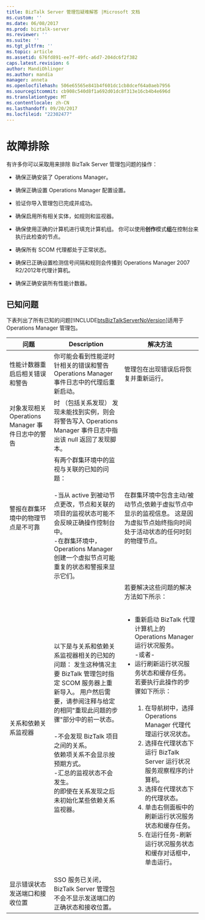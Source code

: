 ```yaml
---
title: BizTalk Server 管理包疑难解答 |Microsoft 文档
ms.custom: ''
ms.date: 06/08/2017
ms.prod: biztalk-server
ms.reviewer: ''
ms.suite: ''
ms.tgt_pltfrm: ''
ms.topic: article
ms.assetid: 676fd891-ee7f-49fc-a6d7-204dc6f2f382
caps.latest.revision: 6
author: MandiOhlinger
ms.author: mandia
manager: anneta
ms.openlocfilehash: 506e65565e841b4f601dc1cb8dcef64a0aeb7956
ms.sourcegitcommit: cb908c540d8f1a692d01dc8f313e16cb4b4e696d
ms.translationtype: MT
ms.contentlocale: zh-CN
ms.lasthandoff: 09/20/2017
ms.locfileid: "22302477"
---
```

# <a name="troubleshooting"></a>故障排除
有许多你可以采取用来排除 BizTalk Server 管理包问题的操作：  
  
-   确保正确安装了 Operations Manager。  
  
-   确保正确设置 Operations Manager 配置设置。  
  
-   验证你导入管理包已完成并成功。  
  
-   确保启用所有相关实体，如规则和监视器。  
  
-   确保使用正确的计算机进行填充计算机组。 你可以使用**创作**模式**组**在控制台来执行此检查的节点。  
  
-   确保所有 SCOM 代理都处于正常状态。  
  
-   确保已正确设置检测信号间隔和规则会传播到 Operations Manager 2007 R2/2012年代理计算机。  
  
-   确保正确安装所有性能计数器。  
  
## <a name="known-issues"></a>已知问题
下表列出了所有已知的问题[!INCLUDE[btsBizTalkServerNoVersion](../includes/btsbiztalkservernoversion-md.md)]适用于 Operations Manager 管理包。  
  
|问题|Description|解决方法|  
|-----------|-----------------|----------------|  
|性能计数器重启后相关错误和警告|你可能会看到性能逆时针相关的错误和警告 Operations Manager 事件日志中的代理后重新启动。|管理包在出现错误后将恢复并重新运行。|  
|对象发现相关 Operations Manager 事件日志中的警告|时 （包括关系发现） 发现未能找到实例，则会将警告写入 Operations Manager 事件日志中指出该 null 返回了发现脚本。||  
|警报在群集环境中的物理节点是不可靠|有两个群集环境中的监视与关联的已知的问题：<br /><br /> -当从 active 到被动节点更改，节点和关联的项目的监视状态可能不会反映正确操作控制台中。<br />-在群集环境中，Operations Manager 创建一个虚拟节点可能重复的状态和警报来显示它们。|在群集环境中包含主动/被动节点;依赖于虚拟节点中显示的监视信息。 这是因为虚拟节点始终指向时间处于活动状态的任何时刻的物理节点。|  
|关系和依赖关系监视器|以下是与关系和依赖关系监视器相关的已知的问题： 发生这种情况主要 BizTalk 管理包时指定 SCOM 服务器上重新导入。 用户然后需要，请参阅注释与给定的相同"重现此问题的步骤"部分中的前一状态。<br /><br /> -不会发现 BizTalk 项目之间的关系。<br />依赖项关系不会显示按预期方式。<br />-汇总的监视状态不会发生。<br />的即使在关系发现之后未初始化某些依赖关系监视器。|若要解决这些问题的解决方法如下所示：<br /><br /> <ul><li>重新启动 BizTalk 代理计算机上的 Operations Manager 运行状况服务。 <br />     -或者-</li><li>运行刷新运行状况服务状态和缓存任务。 若要执行此操作的步骤如下所示：<br /><br /> <ol><li>在导航树中，选择 Operations Manager 代理代理运行状况状态。</li><li>选择在代理状态下运行 BizTalk Server 运行状况服务观察程序的计算机。</li><li>选择在代理状态下的代理状态。</li><li>单击右侧面板中的刷新运行状况服务状态和缓存任务。</li><li>在运行任务-刷新运行状况服务状态和缓存对话框中，单击运行。</li></ol></li></ul>|  
|显示错误状态发送端口和接收位置|SSO 服务已关闭，BizTalk Server 管理包不会不显示发送端口的正确状态和接收位置。||